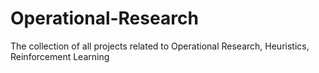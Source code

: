 # Operational-Research
The collection of all projects related to Operational Research, Heuristics, Reinforcement Learning
